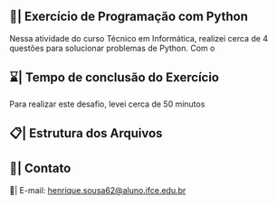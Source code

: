 ## 📑| Exercício de Programação com Python

  Nessa atividade do curso Técnico em Informática, realizei cerca de 4 questões para solucionar problemas de Python. Com o
 
## ⌛| Tempo de conclusão do Exercício

  Para realizar este desafio, levei cerca de 50 minutos  
  
## 📋| Estrutura dos Arquivos
 
  
## 📱| Contato    
    
  📩| E-mail:   henrique.sousa62@aluno.ifce.edu.br     
 
